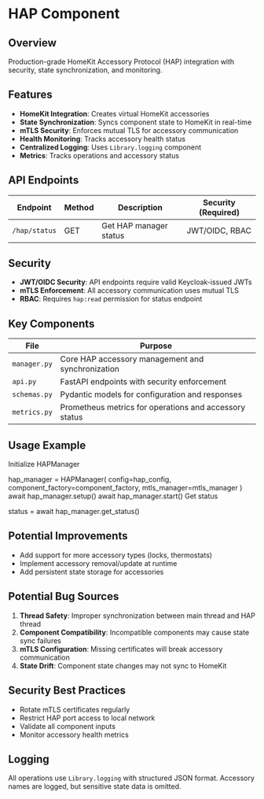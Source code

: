 # HAP Component

## Overview

Production-grade HomeKit Accessory Protocol (HAP) integration with security, state synchronization, and monitoring.

## Features

- **HomeKit Integration**: Creates virtual HomeKit accessories
- **State Synchronization**: Syncs component state to HomeKit in real-time
- **mTLS Security**: Enforces mutual TLS for accessory communication
- **Health Monitoring**: Tracks accessory health status
- **Centralized Logging**: Uses `Library.logging` component
- **Metrics**: Tracks operations and accessory status

## API Endpoints

| Endpoint       | Method | Description                  | Security (Required)  |
|----------------|--------|------------------------------|----------------------|
| `/hap/status`  | GET    | Get HAP manager status       | JWT/OIDC, RBAC       |

## Security

- **JWT/OIDC Security**: API endpoints require valid Keycloak-issued JWTs
- **mTLS Enforcement**: All accessory communication uses mutual TLS
- **RBAC**: Requires `hap:read` permission for status endpoint

## Key Components

| File          | Purpose                                                                 |
|---------------|-------------------------------------------------------------------------|
| `manager.py`  | Core HAP accessory management and synchronization                       |
| `api.py`      | FastAPI endpoints with security enforcement                            |
| `schemas.py`  | Pydantic models for configuration and responses                         |
| `metrics.py`  | Prometheus metrics for operations and accessory status                  |

## Usage Example

Initialize HAPManager

hap_manager = HAPManager(
config=hap_config,
component_factory=component_factory,
mtls_manager=mtls_manager
)
await hap_manager.setup()
await hap_manager.start()
Get status

status = await hap_manager.get_status()

## Potential Improvements

- Add support for more accessory types (locks, thermostats)
- Implement accessory removal/update at runtime
- Add persistent state storage for accessories

## Potential Bug Sources

1. **Thread Safety**: Improper synchronization between main thread and HAP thread
2. **Component Compatibility**: Incompatible components may cause state sync failures
3. **mTLS Configuration**: Missing certificates will break accessory communication
4. **State Drift**: Component state changes may not sync to HomeKit

## Security Best Practices

- Rotate mTLS certificates regularly
- Restrict HAP port access to local network
- Validate all component inputs
- Monitor accessory health metrics

## Logging

All operations use `Library.logging` with structured JSON format. Accessory names are logged, but sensitive state data is omitted.
